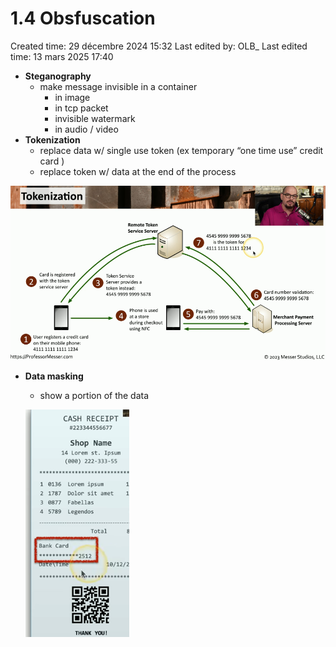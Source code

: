 # 1.4 Obsfuscation

Created time: 29 décembre 2024 15:32
Last edited by: OLB_
Last edited time: 13 mars 2025 17:40

- **Steganography**
    - make message invisible in a container
        - in image
        - in tcp packet
        - invisible watermark
        - in audio / video
- **Tokenization**
    - replace data w/ single use token (ex temporary “one time use” credit card )
    - replace token w/ data at the end of the process

![image.png](image%2011.png)

- **Data masking**
    - show a portion of the data
    
    ![image.png](image%2012.png)